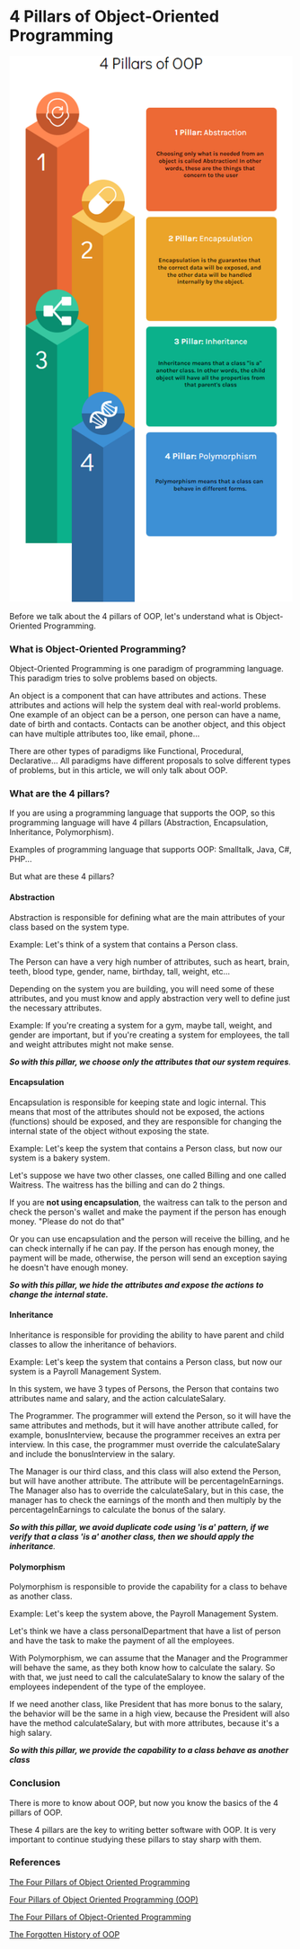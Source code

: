 # 4 Pillars of Object-Oriented Programming

![](../.gitbook/assets/oop-4pillars.png)

Before we talk about the 4 pillars of OOP, let's understand what is Object-Oriented Programming.

### What is Object-Oriented Programming?

Object-Oriented Programming is one paradigm of programming language. This paradigm tries to solve problems based on objects.

An object is a component that can have attributes and actions. These attributes and actions will help the system deal with real-world problems. One example of an object can be a person, one person can have a name, date of birth and contacts. Contacts can be another object, and this object can have multiple attributes too, like email, phone...

There are other types of paradigms like Functional, Procedural, Declarative... All paradigms have different proposals to solve different types of problems, but in this article, we will only talk about OOP.

### What are the 4 pillars?

If you are using a programming language that supports the OOP, so this programming language will have 4 pillars (Abstraction, Encapsulation, Inheritance, Polymorphism).

Examples of programming language that supports OOP: Smalltalk, Java, C#, PHP...

But what are these 4 pillars?

#### Abstraction

Abstraction is responsible for defining what are the main attributes of your class based on the system type.

Example: Let's think of a system that contains a Person class.

The Person can have a very high number of attributes, such as heart, brain, teeth, blood type, gender, name, birthday, tall, weight, etc...

Depending on the system you are building, you will need some of these attributes, and you must know and apply abstraction very well to define just the necessary attributes.

Example: If you're creating a system for a gym, maybe tall, weight, and gender are important, but if you're creating a system for employees, the tall and weight attributes might not make sense.

_**So with this pillar, we choose only the attributes that our system requires**._

#### Encapsulation

Encapsulation is responsible for keeping state and logic internal. This means that most of the attributes should not be exposed, the actions (functions) should be exposed, and they are responsible for changing the internal state of the object without exposing the state.

Example: Let's keep the system that contains a Person class, but now our system is a bakery system.

Let's suppose we have two other classes, one called Billing and one called Waitress. The waitress has the billing and can do 2 things.

If you are **not using encapsulation**, the waitress can talk to the person and check the person's wallet and make the payment if the person has enough money. "Please do not do that"

Or you can use encapsulation and the person will receive the billing, and he can check internally if he can pay. If the person has enough money, the payment will be made, otherwise, the person will send an exception saying he doesn't have enough money.

_**So with this pillar, we hide the attributes and expose the actions to change the internal state.**_

#### Inheritance

Inheritance is responsible for providing the ability to have parent and child classes to allow the inheritance of behaviors.

Example: Let's keep the system that contains a Person class, but now our system is a Payroll Management System.

In this system, we have 3 types of Persons, the Person that contains two attributes name and salary, and the action calculateSalary.

The Programmer. The programmer will extend the Person, so it will have the same attributes and methods, but it will have another attribute called, for example, bonusInterview, because the programmer receives an extra per interview. In this case, the programmer must override the calculateSalary and include the bonusInterview in the salary.

The Manager is our third class, and this class will also extend the Person, but will have another attribute. The attribute will be percentageInEarnings. The Manager also has to override the calculateSalary, but in this case, the manager has to check the earnings of the month and then multiply by the percentageInEarnings to calculate the bonus of the salary.

_**So with this pillar, we avoid duplicate code using 'is a' pattern, if we verify that a class 'is a' another class, then we should apply the inheritance**._

#### Polymorphism

Polymorphism is responsible to provide the capability for a class to behave as another class.

Example: Let's keep the system above, the Payroll Management System.

Let's think we have a class personalDepartment that have a list of person and have the task to make the payment of all the employees.

With Polymorphism, we can assume that the Manager and the Programmer will behave the same, as they both know how to calculate the salary. So with that, we just need to call the calculateSalary to know the salary of the employees independent of the type of the employee.

If we need another class, like President that has more bonus to the salary, the behavior will be the same in a high view, because the President will also have the method calculateSalary, but with more attributes, because it's a high salary.

_**So with this pillar, we provide the capability to a class behave as another class**_

### Conclusion

There is more to know about OOP, but now you know the basics of the 4 pillars of OOP.

These 4 pillars are the key to writing better software with OOP. It is very important to continue studying these pillars to stay sharp with them.

### References

[The Four Pillars of Object Oriented Programming](https://backend.turing.edu/module1/lessons/four\_pillars\_of\_oop)

[Four Pillars of Object Oriented Programming (OOP)](https://medium.com/@hamzzza.ahmed95/four-pillars-of-object-oriented-programming-oop-e8d7822aa219)

[The Four Pillars of Object-Oriented Programming](https://www.freecodecamp.org/news/four-pillars-of-object-oriented-programming/)

[The Forgotten History of OOP](https://medium.com/javascript-scene/the-forgotten-history-of-oop-88d71b9b2d9f)
